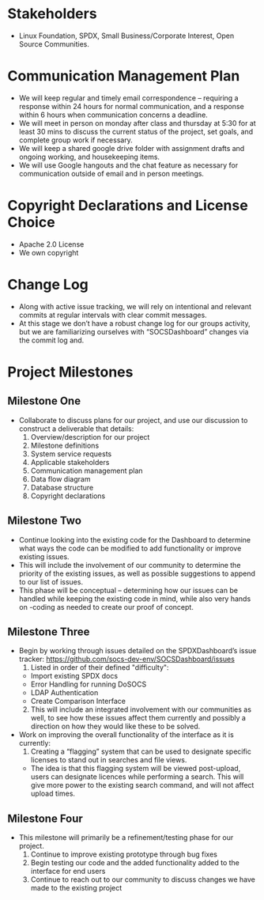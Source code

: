 # Stakeholders
* Linux Foundation, SPDX, Small Business/Corporate  Interest, Open Source Communities.

# Communication Management Plan
* We will keep regular and timely email correspondence – requiring a response within 24 hours for normal communication, and a response within 6 hours when communication concerns a deadline. 
* We will meet in person on monday after class and thursday at 5:30 for at least 30 mins to discuss the current status of the project, set goals, and complete group work if necessary.
* We will keep a shared google drive folder with assignment drafts and ongoing working, and housekeeping items. 
* We will use Google hangouts and the chat feature as necessary for communication outside of email and in person meetings.

# Copyright Declarations and License Choice
* Apache 2.0 License
* We own copyright

# Change Log
* Along with active issue tracking, we will rely on intentional and relevant commits at regular intervals with clear commit messages. 
* At this stage we don’t have a robust change log for our groups activity, but we are familiarizing ourselves with “SOCSDashboard” changes via the commit log and. 

# Project Milestones
## Milestone One
* Collaborate to discuss plans for our project, and use our discussion to construct a deliverable that details:
  1. Overview/description for our project
  2. Milestone definitions
  3. System service requests
  4. Applicable stakeholders
  5. Communication management plan
  6. Data flow diagram
  7. Database structure
  8. Copyright declarations
## Milestone Two
* Continue looking into the existing code for the Dashboard to determine what ways the code can be modified to add functionality or improve existing issues.
* This will include the involvement of our community to determine the priority of the existing issues, as well as possible suggestions to append to our list of issues.
* This phase will be conceptual – determining how our issues can be handled while keeping the existing code in mind, while also very hands on -coding as needed to create our proof of concept.
## Milestone Three
* Begin by working through issues detailed on the SPDXDashboard’s issue tracker: https://github.com/socs-dev-env/SOCSDashboard/issues
  1. Listed in order of their defined "difficulty":
    * Import existing SPDX docs
    * Error Handling for running DoSOCS
    * LDAP Authentication
    * Create Comparison Interface
  2. This will include an integrated involvement with our communities as well, to see how these issues affect them currently and possibly a direction on how they would like these to be solved.
* Work on improving the overall functionality of the interface as it is currently:
  1. Creating a “flagging” system that can be used to designate specific licenses to stand out in searches and file views.  
    * The idea is that this flagging system will be viewed post-upload, users can designate licences while performing a search. This will give more power to the existing search command, and will not affect upload times.
## Milestone Four
* This milestone will primarily be a refinement/testing phase for our project.
  1. Continue to improve existing prototype through bug fixes
  2. Begin testing our code and the added functionality added to the interface for end users
  3. Continue to reach out to our community to discuss changes we have made to the existing project






